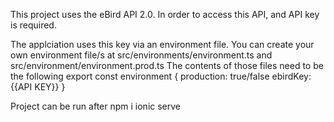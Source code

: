 This project uses the eBird API 2.0. In order to access this API, and API key is required.

The applciation uses this key via an environment file. You can create your own environment file/s at src/environments/environment.ts and src/environment/environment.prod.ts
The contents of those files need to be the following
export const environment {
  production: true/false
  ebirdKey: {{API KEY}}
}

Project can be run after 
npm i
ionic serve
